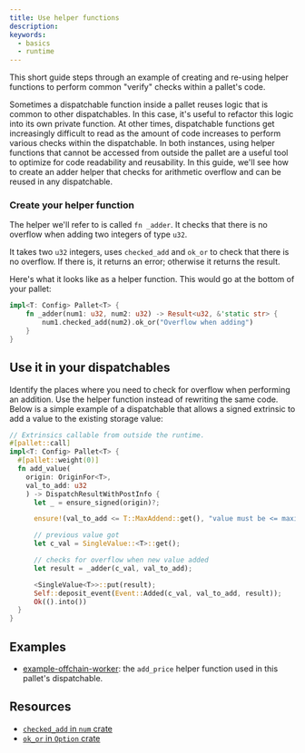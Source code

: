 ```yaml
---
title: Use helper functions
description:
keywords:
  - basics
  - runtime
---
```


This short guide steps through an example of creating and re-using helper functions to perform common "verify" checks within a pallet's code.

Sometimes a dispatchable function inside a pallet reuses logic that is common to other dispatchables.
In this case, it's useful to refactor this logic into its own private function.
At other times, dispatchable functions get increasingly difficult to read as the amount of code increases to perform various checks within the dispatchable.
In both instances, using helper functions that cannot be accessed from outside the pallet are a useful tool to optimize for code readability and reusability.
In this guide, we'll see how to create an adder helper that checks for arithmetic overflow and can be reused in any dispatchable.

### Create your helper function

The helper we'll refer to is called `fn _adder`.
It checks that there is no overflow when adding two integers of type `u32`.

It takes two `u32` integers, uses `checked_add` and `ok_or` to check that there is no overflow.
If there is, it returns an error; otherwise it returns the result.

Here's what it looks like as a helper function.
This would go at the bottom of your pallet:

```rust
impl<T: Config> Pallet<T> {
    fn _adder(num1: u32, num2: u32) -> Result<u32, &'static str> {
        num1.checked_add(num2).ok_or("Overflow when adding")
    }
}
```

## Use it in your dispatchables

Identify the places where you need to check for overflow when performing an addition.
Use the helper function instead of rewriting the same code.
Below is a simple example of a dispatchable that allows a signed extrinsic to add a value to the existing storage value:

```rust
// Extrinsics callable from outside the runtime.
#[pallet::call]
impl<T: Config> Pallet<T> {
  #[pallet::weight(0)]
  fn add_value(
    origin: OriginFor<T>,
    val_to_add: u32
    ) -> DispatchResultWithPostInfo {
      let _ = ensure_signed(origin)?;

      ensure!(val_to_add <= T::MaxAddend::get(), "value must be <= maximum add amount constant");

      // previous value got
      let c_val = SingleValue::<T>::get();

      // checks for overflow when new value added
      let result = _adder(c_val, val_to_add);

      <SingleValue<T>>::put(result);
      Self::deposit_event(Event::Added(c_val, val_to_add, result));
      Ok(().into())
  }
}
```

## Examples

- [example-offchain-worker](https://github.com/paritytech/polkadot-sdk/blob/master/substrate/frame/examples/offchain-worker/src/lib.rs): the `add_price` helper function used in this pallet's dispatchable.

## Resources

- [`checked_add` in `num` crate](https://docs.rs/num/0.4.0/num/traits/trait.CheckedAdd.html)
- [`ok_or` in `Option` crate](https://doc.rust-lang.org/std/option/enum.Option.html#method.ok_or)
